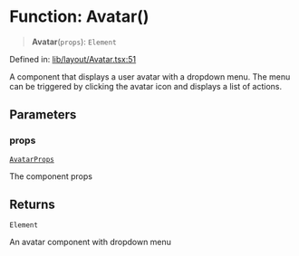 # Function: Avatar()

> **Avatar**(`props`): `Element`

Defined in: [lib/layout/Avatar.tsx:51](https://github.com/aldesgroup/goaldn/blob/b43e92ae42dcd6febc9c2c8f0742ef8c669d44f6/lib/layout/Avatar.tsx#L51)

A component that displays a user avatar with a dropdown menu.
The menu can be triggered by clicking the avatar icon and displays a list of actions.

## Parameters

### props

[`AvatarProps`](../type-aliases/AvatarProps.md)

The component props

## Returns

`Element`

An avatar component with dropdown menu
